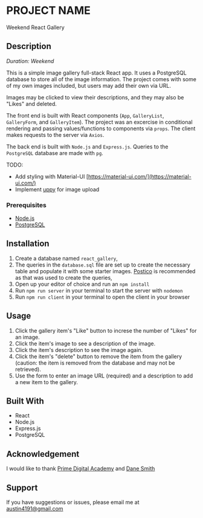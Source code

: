 # PROJECT NAME

Weekend React Gallery

## Description

_Duration: Weekend_

This is a simple image gallery full-stack React app. It uses a PostgreSQL database to store all of the image information. The project comes with some of my own images included, but users may add their own via URL.

Images may be clicked to view their descriptions, and they may also be "Likes" and deleted.

The front end is built with React components (`App`, `GalleryList`, `GalleryForm`, and `GalleryItem`). The project was an excercise in conditional rendering and passing values/functions to components via `props`. The client makes requests to the server via `Axios`.

The back end is built with `Node.js` and `Express.js`. Queries to the `PostgreSQL` database are made with `pg`.

TODO:

- Add styling with Material-UI [https://material-ui.com/](https://material-ui.com/)
- Implement [uppy](https://uppy.io/) for image upload

### Prerequisites

- [Node.js](https://nodejs.org/en/)
- [PostgreSQL](https://www.postgresql.org/)

## Installation

1. Create a database named `react_gallery`,
2. The queries in the `database.sql` file are set up to create the necessary table and populate it with some starter images. [Postico](https://eggerapps.at/postico/) is recommended as that was used to create the queries,
3. Open up your editor of choice and run an `npm install`
4. Run `npm run server` in your terminal to start the server with `nodemon`
5. Run `npm run client` in your terminal to open the client in your browser

## Usage

1. Click the gallery item's "Like" button to increse the number of "Likes" for an image.
2. Click the item's image to see a description of the image.
3. Click the item's description to see the image again.
4. Click the item's "delete" button to remove the item from the gallery (caution: the item is removed from the database and may not be retrieved).
5. Use the form to enter an image URL (required) and a description to add a new item to the gallery.

## Built With

- React
- Node.js
- Express.js
- PostgreSQL

## Acknowledgement

I would like to thank [Prime Digital Academy](www.primeacademy.io) and [Dane Smith](https://github.com/DoctorHowser)

## Support

If you have suggestions or issues, please email me at [austin4191@gmail.com](www.google.com)
